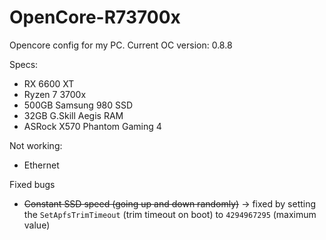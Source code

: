 # OpenCore-R73700x

Opencore config for my PC.
Current OC version: 0.8.8

Specs:
- RX 6600 XT
- Ryzen 7 3700x
- 500GB Samsung 980 SSD
- 32GB G.Skill Aegis RAM
- ASRock X570 Phantom Gaming 4


Not working:
- Ethernet

Fixed bugs
- <strike>Constant SSD speed (going up and down randomly)</strike>
-> fixed by setting the `SetApfsTrimTimeout` (trim timeout on boot) to `4294967295` (maximum value)